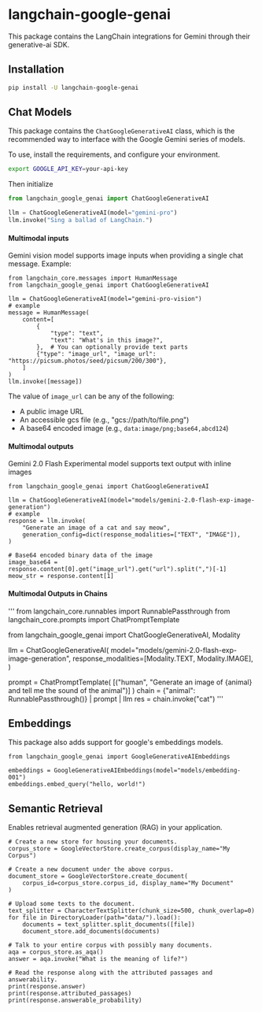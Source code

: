 # langchain-google-genai

This package contains the LangChain integrations for Gemini through their generative-ai SDK.

## Installation

```bash
pip install -U langchain-google-genai
```


## Chat Models

This package contains the `ChatGoogleGenerativeAI` class, which is the recommended way to interface with the Google Gemini series of models.

To use, install the requirements, and configure your environment.

```bash
export GOOGLE_API_KEY=your-api-key
```

Then initialize

```python
from langchain_google_genai import ChatGoogleGenerativeAI

llm = ChatGoogleGenerativeAI(model="gemini-pro")
llm.invoke("Sing a ballad of LangChain.")
```

#### Multimodal inputs

Gemini vision model supports image inputs when providing a single chat message. Example:

```
from langchain_core.messages import HumanMessage
from langchain_google_genai import ChatGoogleGenerativeAI

llm = ChatGoogleGenerativeAI(model="gemini-pro-vision")
# example
message = HumanMessage(
    content=[
        {
            "type": "text",
            "text": "What's in this image?",
        },  # You can optionally provide text parts
        {"type": "image_url", "image_url": "https://picsum.photos/seed/picsum/200/300"},
    ]
)
llm.invoke([message])
```

The value of `image_url` can be any of the following:

- A public image URL
- An accessible gcs file (e.g., "gcs://path/to/file.png")
- A base64 encoded image (e.g., `data:image/png;base64,abcd124`)

#### Multimodal outputs

Gemini 2.0 Flash Experimental model supports text output with inline images

```
from langchain_google_genai import ChatGoogleGenerativeAI

llm = ChatGoogleGenerativeAI(model="models/gemini-2.0-flash-exp-image-generation")
# example
response = llm.invoke(
    "Generate an image of a cat and say meow",
    generation_config=dict(response_modalities=["TEXT", "IMAGE"]),
)

# Base64 encoded binary data of the image
image_base64 = response.content[0].get("image_url").get("url").split(",")[-1]
meow_str = response.content[1]
```

#### Multimodal Outputs in Chains

'''
from langchain_core.runnables import RunnablePassthrough
from langchain_core.prompts import ChatPromptTemplate

from langchain_google_genai import ChatGoogleGenerativeAI, Modality

llm = ChatGoogleGenerativeAI(
    model="models/gemini-2.0-flash-exp-image-generation",
    response_modalities=[Modality.TEXT, Modality.IMAGE],
)

prompt = ChatPromptTemplate(
    [("human", "Generate an image of {animal} and tell me the sound of the animal")]
)
chain = {"animal": RunnablePassthrough()} | prompt | llm
res = chain.invoke("cat")
'''

## Embeddings

This package also adds support for google's embeddings models.

```
from langchain_google_genai import GoogleGenerativeAIEmbeddings

embeddings = GoogleGenerativeAIEmbeddings(model="models/embedding-001")
embeddings.embed_query("hello, world!")
```

## Semantic Retrieval

Enables retrieval augmented generation (RAG) in your application.

```
# Create a new store for housing your documents.
corpus_store = GoogleVectorStore.create_corpus(display_name="My Corpus")

# Create a new document under the above corpus.
document_store = GoogleVectorStore.create_document(
    corpus_id=corpus_store.corpus_id, display_name="My Document"
)

# Upload some texts to the document.
text_splitter = CharacterTextSplitter(chunk_size=500, chunk_overlap=0)
for file in DirectoryLoader(path="data/").load():
    documents = text_splitter.split_documents([file])
    document_store.add_documents(documents)

# Talk to your entire corpus with possibly many documents. 
aqa = corpus_store.as_aqa()
answer = aqa.invoke("What is the meaning of life?")

# Read the response along with the attributed passages and answerability.
print(response.answer)
print(response.attributed_passages)
print(response.answerable_probability)
```
